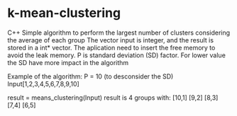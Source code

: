 # k-mean-clustering
C++ Simple algorithm to perform the largest number of clusters considering the average of each group
The vector input is integer, and the result is stored in a int* vector. The aplication need to insert the free memory
to avoid the leak memory.
P is standard deviation (SD) factor. For lower value the SD have more impact in the algorithm

Example of the algorithm:
P = 10 (to desconsider the SD)
Input[1,2,3,4,5,6,7,8,9,10]

result = means_clustering(Input)
result is 4 groups with:
[10,1] [9,2] [8,3] [7,4] [6,5]
